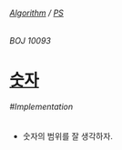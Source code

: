 ###### [*Algorithm*](../README.md) / [*PS*](README.md)

###### BOJ 10093
# [숫자](https://www.acmicpc.net/problem/10093)

###### #Implementation

-   숫자의 범위를 잘 생각하자.
